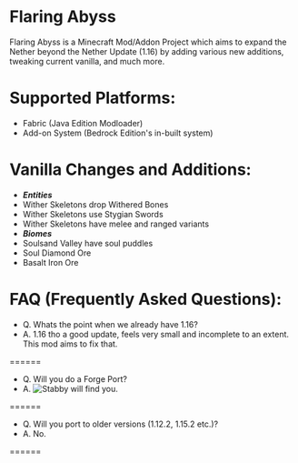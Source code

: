 # Flaring Abyss
Flaring Abyss is a Minecraft Mod/Addon Project which aims to expand the Nether beyond the Nether Update (1.16) by adding various new additions, tweaking current vanilla, and much more. 

# **Supported Platforms:**
- Fabric (Java Edition Modloader)
- Add-on System (Bedrock Edition's in-built system)

# **Vanilla Changes and Additions:**
- ***Entities***
- Wither Skeletons drop Withered Bones
- Wither Skeletons use Stygian Swords
- Wither Skeletons have melee and ranged variants
- ***Biomes***
- Soulsand Valley have soul puddles
- Soul Diamond Ore
- Basalt Iron Ore

# **FAQ (Frequently Asked Questions):**
- Q. Whats the point when we already have 1.16?
- A. 1.16 tho a good update, feels very small and incomplete to an extent. This mod aims to fix that.

======

- Q. Will you do a Forge Port?
- A. ![Stabby will find you.](https://media.discordapp.net/attachments/814459577516294165/823562516587872306/799276530152374282.png?width=96&height=96)

======

- Q. Will you port to older versions (1.12.2, 1.15.2 etc.)?
- A. No.

======
